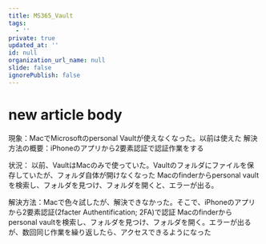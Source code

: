 ```yaml
---
title: MS365_Vault
tags:
  - ''
private: true
updated_at: ''
id: null
organization_url_name: null
slide: false
ignorePublish: false
---
```

# new article body

現象：MacでMicrosoftのpersonal Vaultが使えなくなった。以前は使えた
解決方法の概要：iPhoneのアプリから2要素認証で認証作業をする

状況：
以前、VaultはMacのみで使っていた。Vaultのフォルダにファイルを保存していたが、フォルダ自体が開けなくなった
Macのfinderからpersonal vaultを検索し、フォルダを見つけ、フォルダを開くと、エラーが出る。

解決方法：Macで色々試したが、解決できなかった。そこで、iPhoneのアプリから2要素認証(2facter Authentification; 2FA)で認証
Macのfinderからpersonal vaultを検索し、フォルダを見つけ、フォルダを開く。エラーが出るが、数回同じ作業を繰り返したら、アクセスできるようになった
